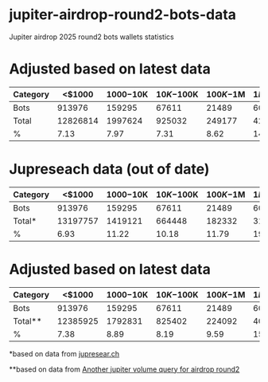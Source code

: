 # jupiter-airdrop-round2-bots-data
Jupiter airdrop 2025 round2 bots wallets statistics 


# Adjusted based on latest data
| Category | <$1000   | $1000-$10K | $10K-$100K | $100K-$1M | $1M-$10M | \>$10M |
| -------- | -------- | ---------- | ---------- | --------- | -------- | ------ |
| Bots     | 913976   | 159295     | 67611      | 21489     | 6097     | 1866   |
| Total    | 12826814 | 1997624    | 925032     | 249177    | 42834    | 5303   |
| %        | 7.13     | 7.97       | 7.31       | 8.62      | 14.23    | 35.19  |

# Jupreseach data (out of date)
| Category | <$1000   | $1000-$10K | $10K-$100K | $100K-$1M | $1M-$10M | \>$10M |
| -------- | -------- | ---------- | ---------- | --------- | -------- | ------ |
| Bots     | 913976   | 159295     | 67611      | 21489     | 6097     | 1866   |
| Total*   | 13197757 | 1419121    | 664448     | 182332    | 31920    | 4422   |
| %        | 6.93     | 11.22      | 10.18      | 11.79     | 19.1     | 42.2   |




# Adjusted based on latest data
| Category | <$1000   | $1000-$10K | $10K-$100K | $100K-$1M | $1M-$10M | \>$10M |
| -------- | -------- | ---------- | ---------- | --------- | -------- | ------ |
| Bots     | 913976   | 159295     | 67611      | 21489     | 6097     | 1866   |
| Total**  | 12385925 | 1792831    | 825402     | 224092    | 40107    | 5151   |
| %        | 7.38     | 8.89       | 8.19       | 9.59      | 15.20    | 36.22  |

*based on data from [jupresear.ch](https://www.jupresear.ch/t/jupiter-jup-airdrop-balanced-proposal-for-jupuary-2025/26573)

**based on data from [Another jupiter volume query for airdrop round2](https://dune.com/queries/4432808)